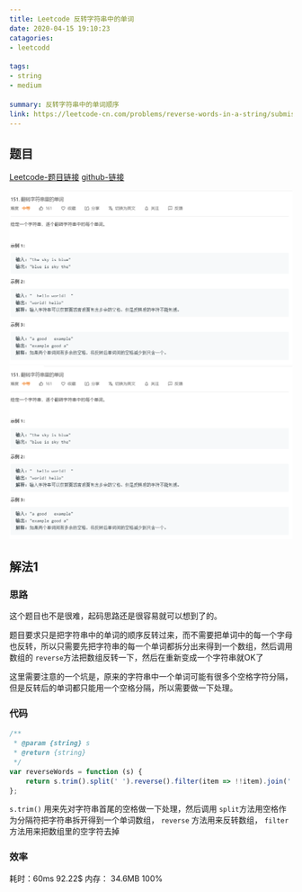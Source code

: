 ```yaml
---
title: Leetcode 反转字符串中的单词
date: 2020-04-15 19:10:23 
catagories: 
- leetcodd

tags: 
- string
- medium

summary: 反转字符串中的单词顺序
link: https://leetcode-cn.com/problems/reverse-words-in-a-string/submissions/
---
```


## 题目
[Leetcode-题目链接](https://leetcode-cn.com/problems/reverse-words-in-a-string/submissions/)
[github-链接](https://github.com/WenJiang99/leetcode/tree/master/String/reverseWords)

![](./problem.png)
![](https://raw.githubusercontent.com/WenJiang99/leetcode/master/String/reverseWords/problem.png)

## 解法1

### 思路

这个题目也不是很难，起码思路还是很容易就可以想到了的。

题目要求只是把字符串中的单词的顺序反转过来，而不需要把单词中的每一个字母也反转，所以只需要先把字符串的每一个单词都拆分出来得到一个数组，然后调用数组的 `reverse`方法把数组反转一下，然后在重新变成一个字符串就OK了

这里需要注意的一个坑是，原来的字符串中一个单词可能有很多个空格字符分隔，但是反转后的单词都只能用一个空格分隔，所以需要做一下处理。

### 代码

```js
/**
 * @param {string} s
 * @return {string}
 */
var reverseWords = function (s) {
    return s.trim().split(' ').reverse().filter(item => !!item).join(' ')
};
```

`s.trim()` 用来先对字符串首尾的空格做一下处理，然后调用 `split`方法用空格作为分隔符把字符串拆开得到一个单词数组， `reverse` 方法用来反转数组， `filter`方法用来把数组里的空字符去掉

### 效率

耗时：60ms 92.22$
内存： 34.6MB 100%

